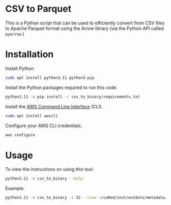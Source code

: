 # CSV to Parquet

This is a Python script that can be used to efficiently convert from CSV files to Apache Parquet format using the Arrow library (via the Python API called `pyarrow`.)

# Installation

Install Python

```bash
sudo apt install python3.11 python3-pip
```

Install the Python packages required to run this code.

```bash
python3.11 -m pip install -r csv_to_binary/requirements.txt
```

Install the [AWS Command Line Interface](https://aws.amazon.com/cli/) (CLI).

```bash
sudo apt install awscli
```

Configure your AWS CLI credentials.

```bash
aws configure
```



# Usage

To view the instructions on using this tool:

```bash
python3.11 -m csv_to_binary --help
```

Example:

```bash
python3.11 -m csv_to_binary -i 32 --csvw ~/cuRed/inst/extdata/metadata/raw/apc.json --table apc
```

